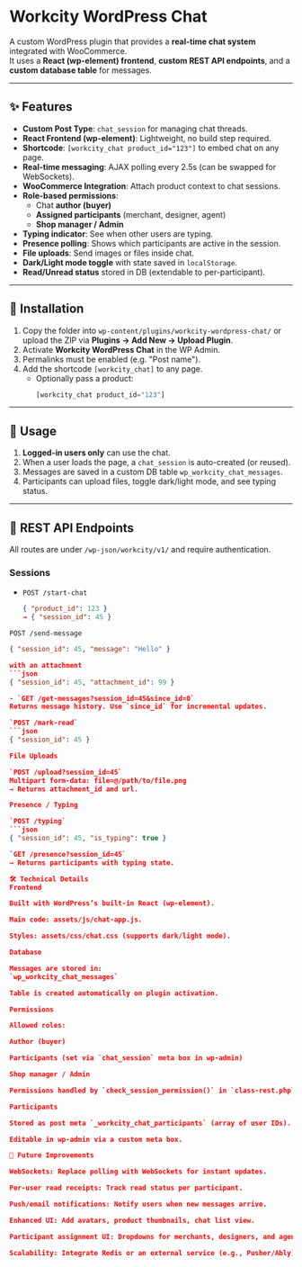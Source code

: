 # Workcity WordPress Chat

A custom WordPress plugin that provides a **real-time chat system** integrated with WooCommerce.  
It uses a **React (wp-element) frontend**, **custom REST API endpoints**, and a **custom database table** for messages.

---

## ✨ Features

- **Custom Post Type**: `chat_session` for managing chat threads.
- **React Frontend (wp-element)**: Lightweight, no build step required.
- **Shortcode**: `[workcity_chat product_id="123"]` to embed chat on any page.
- **Real-time messaging**: AJAX polling every 2.5s (can be swapped for WebSockets).
- **WooCommerce Integration**: Attach product context to chat sessions.
- **Role-based permissions**:
  - Chat **author (buyer)**
  - **Assigned participants** (merchant, designer, agent)
  - **Shop manager / Admin**
- **Typing indicator**: See when other users are typing.
- **Presence polling**: Shows which participants are active in the session.
- **File uploads**: Send images or files inside chat.
- **Dark/Light mode toggle** with state saved in `localStorage`.
- **Read/Unread status** stored in DB (extendable to per-participant).

---

## 📂 Installation

1. Copy the folder into `wp-content/plugins/workcity-wordpress-chat/`
   or upload the ZIP via **Plugins → Add New → Upload Plugin**.
2. Activate **Workcity WordPress Chat** in the WP Admin.
3. Permalinks must be enabled (e.g. "Post name").
4. Add the shortcode `[workcity_chat]` to any page.
   - Optionally pass a product:  
     ```php
     [workcity_chat product_id="123"]
     ```

---

## 🚀 Usage

1. **Logged-in users only** can use the chat.
2. When a user loads the page, a `chat_session` is auto-created (or reused).
3. Messages are saved in a custom DB table `wp_workcity_chat_messages`.
4. Participants can upload files, toggle dark/light mode, and see typing status.

---

## 🔌 REST API Endpoints

All routes are under `/wp-json/workcity/v1/` and require authentication.

### Sessions
- `POST /start-chat`
  ```json
  { "product_id": 123 }
  → { "session_id": 45 }

`POST /send-message`
```json
{ "session_id": 45, "message": "Hello" }

with an attachment 
```json
{ "session_id": 45, "attachment_id": 99 }

- `GET /get-messages?session_id=45&since_id=0`
Returns message history. Use `since_id` for incremental updates.

`POST /mark-read`
```json
{ "session_id": 45 }

File Uploads

`POST /upload?session_id=45`
Multipart form-data: file=@/path/to/file.png
→ Returns attachment_id and url.

Presence / Typing

`POST /typing`
```json
{ "session_id": 45, "is_typing": true }

`GET /presence?session_id=45`    
→ Returns participants with typing state.

🛠️ Technical Details
Frontend

Built with WordPress’s built-in React (wp-element).

Main code: assets/js/chat-app.js.

Styles: assets/css/chat.css (supports dark/light mode).

Database

Messages are stored in:
`wp_workcity_chat_messages`

Table is created automatically on plugin activation.

Permissions

Allowed roles:

Author (buyer)

Participants (set via `chat_session` meta box in wp-admin)

Shop manager / Admin

Permissions handled by `check_session_permission()` in `class-rest.php`.

Participants

Stored as post meta `_workcity_chat_participants` (array of user IDs).

Editable in wp-admin via a custom meta box.

🔮 Future Improvements

WebSockets: Replace polling with WebSockets for instant updates.

Per-user read receipts: Track read status per participant.

Push/email notifications: Notify users when new messages arrive.

Enhanced UI: Add avatars, product thumbnails, chat list view.

Participant assignment UI: Dropdowns for merchants, designers, and agents.

Scalability: Integrate Redis or an external service (e.g., Pusher/Ably).


